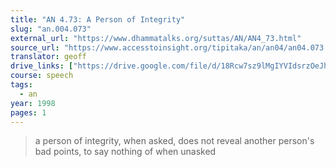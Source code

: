 ```yaml
---
title: "AN 4.73: A Person of Integrity"
slug: "an.004.073"
external_url: "https://www.dhammatalks.org/suttas/AN/AN4_73.html"
source_url: "https://www.accesstoinsight.org/tipitaka/an/an04/an04.073.than.html"
translator: geoff
drive_links: ["https://drive.google.com/file/d/18Rcw7sz9lMgIYVIdsrzOeJhtDGnBXBzk/view?usp=drivesdk"]
course: speech
tags:
  - an
year: 1998
pages: 1
---
```


> a person of integrity, when asked, does not reveal another person's bad points, to say nothing of when unasked
